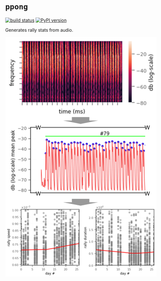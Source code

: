# `ppong`

[![build status](
  http://img.shields.io/travis/rraadd88/ppong/master.svg?style=flat)](
 https://travis-ci.org/rraadd88/ppong) [![PyPI version](https://badge.fury.io/py/ppong.svg)](https://pypi.python.org/pypi/ppong)

Generates rally stats from audio.

![](./docs/schem.png)
